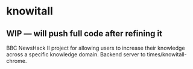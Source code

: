 knowitall
=========

## WIP — will push full code after refining it

BBC NewsHack II project for allowing users to increase their knowledge across a specific knowledge domain. Backend server to times/knowitall-chrome.
